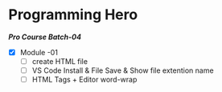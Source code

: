 # Programming Hero

**_Pro Course Batch-04_**

- [x] Module -01
  - [ ] create HTML file
  - [ ] VS Code Install & File Save & Show file extention name
  - [ ] HTML Tags + Editor word-wrap

